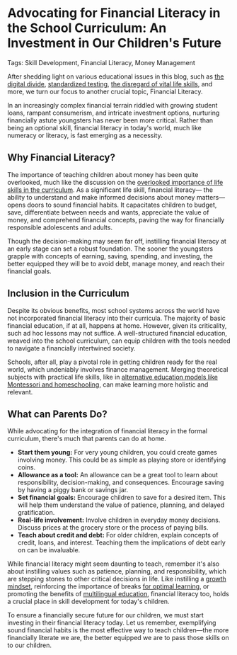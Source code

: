 # Advocating for Financial Literacy in the School Curriculum: An Investment in Our Children's Future

Tags: Skill Development, Financial Literacy, Money Management

After shedding light on various educational issues in this blog, such as [the digital divide](/modern-challenges/addressing-the-digital-divide-ensuring-equal-access.md), [standardized testing](/education-fundamentals/the-debate-on-standardized-testing.md), [the disregard of vital life skills](/education-fundamentals/the-overlooked-importance-of-life-skills-in-curriculum.md), and more, we turn our focus to another crucial topic, Financial Literacy. 

In an increasingly complex financial terrain riddled with growing student loans, rampant consumerism, and intricate investment options, nurturing financially astute youngsters has never been more critical. Rather than being an optional skill, financial literacy in today's world, much like numeracy or literacy, is fast emerging as a necessity. 

## Why Financial Literacy?

The importance of teaching children about money has been quite overlooked, much like the discussion on the [overlooked importance of life skills in the curriculum](/education-fundamentals/the-overlooked-importance-of-life-skills-in-curriculum.md). As a significant life skill, financial literacy— the ability to understand and make informed decisions about money matters— opens doors to sound financial habits. It capacitates children to budget, save, differentiate between needs and wants, appreciate the value of money, and comprehend financial concepts, paving the way for financially responsible adolescents and adults. 

Though the decision-making may seem far off, instilling financial literacy at an early stage can set a robust foundation. The sooner the youngsters grapple with concepts of earning, saving, spending, and investing, the better equipped they will be to avoid debt, manage money, and reach their financial goals.

## Inclusion in the Curriculum

Despite its obvious benefits, most school systems across the world have not incorporated financial literacy into their curricula. The majority of basic financial education, if at all, happens at home. However, given its criticality, such ad hoc lessons may not suffice. A well-structured financial education, weaved into the school curriculum, can equip children with the tools needed to navigate a financially intertwined society.

Schools, after all, play a pivotal role in getting children ready for the real world, which undeniably involves finance management. Merging theoretical subjects with practical life skills, like in [alternative education models like Montessori and homeschooling](/education-fundamentals/alternative-education-models-homeschooling.md), can make learning more holistic and relevant.

## What can Parents Do?

While advocating for the integration of financial literacy in the formal curriculum, there's much that parents can do at home.

- **Start them young:** For very young children, you could create games involving money. This could be as simple as playing store or identifying coins.
- **Allowance as a tool:** An allowance can be a great tool to learn about responsibility, decision-making, and consequences. Encourage saving by having a piggy bank or savings jar.
- **Set financial goals:** Encourage children to save for a desired item. This will help them understand the value of patience, planning, and delayed gratification.
- **Real-life involvement:** Involve children in everyday money decisions. Discuss prices at the grocery store or the process of paying bills.
- **Teach about credit and debt:** For older children, explain concepts of credit, loans, and interest. Teaching them the implications of debt early on can be invaluable.
  
While financial literacy might seem daunting to teach, remember it's also about instilling values such as patience, planning, and responsibility, which are stepping stones to other critical decisions in life. Like instilling a [growth mindset](/education-fundamentals/the-challenge-of-instilling-a-growth-mindset-in-students.md), reinforcing the importance of breaks [for optimal learning](/student-well-being/importance-of-breaks-and-downtime-in-learning.md), or promoting the benefits of [multilingual education](/skill-development/the-importance-of-multilingual-education.md), financial literacy too, holds a crucial place in skill development for today's children.

To ensure a financially secure future for our children, we must start investing in their financial literacy today. Let us remember, exemplifying sound financial habits is the most effective way to teach children—the more financially literate we are, the better equipped we are to pass those skills on to our children.